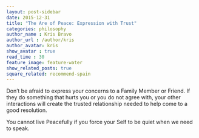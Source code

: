 ```yaml
---
layout: post-sidebar
date: 2015-12-31
title: "The Are of Peace: Expression with Trust"
categories: philosophy
author_name : Kris Bravo
author_url : /author/kris
author_avatar: kris
show_avatar : true
read_time : 30
feature_image: feature-water
show_related_posts: true
square_related: recommend-spain
---
```


Don’t be afraid to express your concerns to a Family Member or Friend. If they do something that hurts you or you do not agree with, your other interactions will create the trusted relationship needed to help come to a good resolution.

You cannot live Peacefully if you force your Self to be quiet when we need to speak.
